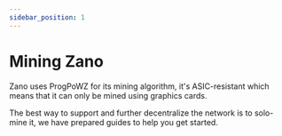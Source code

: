```yaml
---
sidebar_position: 1
---
```


# Mining Zano

Zano uses ProgPoWZ for its mining algorithm, it's ASIC-resistant which means that it can only be mined using graphics cards.

The best way to support and further decentralize the network is to solo-mine it, we have prepared guides to help you get started.
